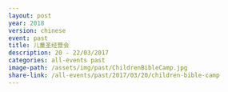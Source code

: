 ```yaml
---
layout: post
year: 2018
version: chinese
event: past
title: 儿童圣经营会
description: 20 - 22/03/2017
categories: all-events past
image-path: /assets/img/past/ChildrenBibleCamp.jpg
share-link: /all-events/past/2017/03/20/children-bible-camp
---
```

